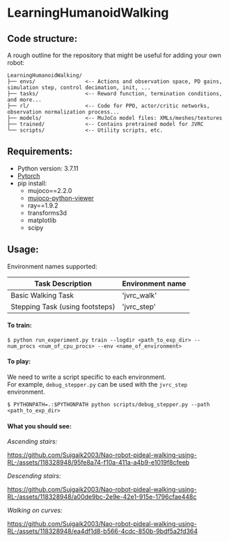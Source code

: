 # LearningHumanoidWalking


## Code structure:
A rough outline for the repository that might be useful for adding your own robot:
```
LearningHumanoidWalking/
├── envs/                <-- Actions and observation space, PD gains, simulation step, control decimation, init, ...
├── tasks/               <-- Reward function, termination conditions, and more...
├── rl/                  <-- Code for PPO, actor/critic networks, observation normalization process...
├── models/              <-- MuJoCo model files: XMLs/meshes/textures
├── trained/             <-- Contains pretrained model for JVRC
└── scripts/             <-- Utility scripts, etc.
```

## Requirements:
- Python version: 3.7.11 
- [Pytorch](https://pytorch.org/)
- pip install:
  - mujoco==2.2.0
  - [mujoco-python-viewer](https://github.com/rohanpsingh/mujoco-python-viewer)
  - ray==1.9.2
  - transforms3d
  - matplotlib
  - scipy

## Usage:

Environment names supported:  

| Task Description      | Environment name |
| ----------- | ----------- |
| Basic Walking Task   | 'jvrc_walk' |
| Stepping Task (using footsteps)  | 'jvrc_step' |


#### **To train:** 

```
$ python run_experiment.py train --logdir <path_to_exp_dir> --num_procs <num_of_cpu_procs> --env <name_of_environment>
```  


#### **To play:**

We need to write a script specific to each environment.    
For example, `debug_stepper.py` can be used with the `jvrc_step` environment.  
```
$ PYTHONPATH=.:$PYTHONPATH python scripts/debug_stepper.py --path <path_to_exp_dir>
```

#### **What you should see:**

*Ascending stairs:*  

https://github.com/Sujgaik2003/Nao-robot-pideal-walking-using-RL-/assets/118328948/95fe8a74-f10a-411a-a4b9-e1019f8cfeeb


*Descending stairs:*  

https://github.com/Sujgaik2003/Nao-robot-pideal-walking-using-RL-/assets/118328948/a00de9bc-2e9e-42e1-915e-1796cfae448c


*Walking on curves:*  

https://github.com/Sujgaik2003/Nao-robot-pideal-walking-using-RL-/assets/118328948/ea4df1d8-b566-4cdc-850b-9bdf5a2fd364



```
